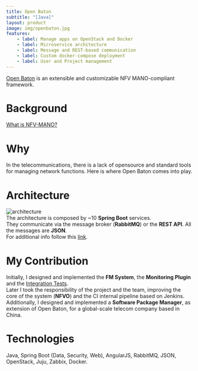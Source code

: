 ```yaml
---
title: Open Baton
subtitle: "[Java]"
layout: product
image: img/openbaton.jpg
features:
    - label: Manage apps on OpenStack and Docker
    - label: Microservice architecture
    - label: Message and REST-based communication
    - label: Custom docker-compose deployment
    - label: User and Project management
---
```

[Open Baton](http://openbaton.org/) is an extensible and customizable NFV MANO-compliant framework.

# Background
[What is NFV-MANO?](https://www.sdxcentral.com/networking/nfv/mano-lso/definitions/nfv-mano/)

# Why
In the telecommunications, there is a lack of opensource and standard tools for managing network functions. Here is where Open Baton comes into play.

# Architecture
![architecture](img/openbaton-arch.png)  
The architecture is composed by ~10 **Spring Boot** services.  
They communicate via the message broker (**RabbitMQ**) or the **REST API**. All the messages are **JSON**.  
For additional info follow this [link](http://openbaton.org/features.html).

# My Contribution
Initially, I designed and implemented the **FM System**, the **Monitoring Plugin** and the [Integration Tests](https://github.com/openbaton/integration-tests).  
Later I took the responsibility of the project and the team, improving the core of the system (**NFVO**) and the CI internal pipeline based on Jenkins.  
Additionally, I designed and implemented a **Software Package Manager**, as extension of Open Baton, for a global-scale telecom company based in China.

# Technologies
Java, Spring Boot (Data, Security, Web), AngularJS, RabbitMQ, JSON, OpenStack, Juju, Zabbix, Docker.
